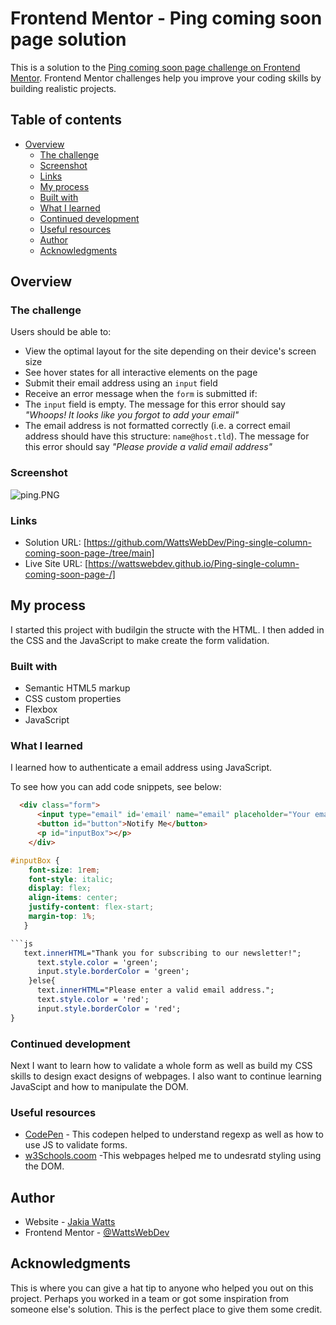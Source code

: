 # Frontend Mentor - Ping coming soon page solution

This is a solution to the [Ping coming soon page challenge on Frontend Mentor](https://www.frontendmentor.io/challenges/ping-single-column-coming-soon-page-5cadd051fec04111f7b848da). Frontend Mentor challenges help you improve your coding skills by building realistic projects.

## Table of contents

- [Overview](#overview)
  - [The challenge](#the-challenge)
  - [Screenshot](#screenshot)
  - [Links](#links)
  - [My process](#my-process)
  - [Built with](#built-with)
  - [What I learned](#what-i-learned)
  - [Continued development](#continued-development)
  - [Useful resources](#useful-resources)
  - [Author](#author)
  - [Acknowledgments](#acknowledgments)

## Overview

### The challenge

Users should be able to:

- View the optimal layout for the site depending on their device's screen size
- See hover states for all interactive elements on the page
- Submit their email address using an `input` field
- Receive an error message when the `form` is submitted if:
- The `input` field is empty. The message for this error should say *"Whoops! It looks like you forgot to add your email"*
- The email address is not formatted correctly (i.e. a correct email address should have this structure: `name@host.tld`). The message for this error should say *"Please provide a valid email address"*

### Screenshot

![ping.PNG](/Ping%20single%20column%20coming%20soon%20page%20challenge%20hub/ping.PNG)

### Links

- Solution URL: [https://github.com/WattsWebDev/Ping-single-column-coming-soon-page-/tree/main]
- Live Site URL: [https://wattswebdev.github.io/Ping-single-column-coming-soon-page-/]

## My process

I started this project with budilgin the structe with the HTML. I then added in the CSS and the JavaScript to make create the form validation.

### Built with

- Semantic HTML5 markup
- CSS custom properties
- Flexbox
- JavaScript

### What I learned

I learned how to authenticate a email address using JavaScript.

To see how you can add code snippets, see below:

```html
  <div class="form">
      <input type="email" id='email' name="email" placeholder="Your email address..."/>
      <button id="button">Notify Me</button>
      <p id="inputBox"></p>
    </div>
```

```css
#inputBox {
    font-size: 1rem;
    font-style: italic;
    display: flex;
    align-items: center;
    justify-content: flex-start;
    margin-top: 1%;
   }

```js
   text.innerHTML="Thank you for subscribing to our newsletter!";
      text.style.color = 'green';
      input.style.borderColor = 'green';
    }else{
      text.innerHTML="Please enter a valid email address.";
      text.style.color = 'red';
      input.style.borderColor = 'red';
}
```

### Continued development

Next I want to learn how to validate a whole form as well as build my CSS skills to design exact designs of webpages. I also want to continue learning JavaScipt and how to manipulate the DOM.

### Useful resources

- [CodePen](https://codepen.io/saigowthamr/pen/bGGzGoZ) - This codepen helped to understand regexp as well as how to use JS to validate forms.
- [w3Schools.coom](https://www.w3schools.com/js/js_htmldom_css.asp) -This webpages helped me to undesratd styling using the DOM.

## Author

- Website - [Jakia Watts](https://wattswebdev.github.io/my-portfolio/)
- Frontend Mentor - [@WattsWebDev](https://www.frontendmentor.io/profile/WattsWebDev)

## Acknowledgments

This is where you can give a hat tip to anyone who helped you out on this project. Perhaps you worked in a team or got some inspiration from someone else's solution. This is the perfect place to give them some credit.
